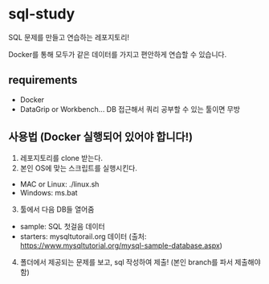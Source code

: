 # sql-study
SQL 문제를 만들고 연습하는 레포지토리!

Docker를 통해 모두가 같은 데이터를 가지고 편안하게 연습할 수 있습니다.

## requirements

- Docker
- DataGrip or Workbench... DB 접근해서 쿼리 공부할 수 있는 툴이면 무방

## 사용법 (Docker 실행되어 있어야 합니다!)

1. 레포지토리를 clone 받는다.
2. 본인 OS에 맞는 스크립트를 실행시킨다.
  - MAC or Linux: ./linux.sh
  - Windows: ms.bat
3. 툴에서 다음 DB들 열어줌
  - sample: SQL 첫걸음 데이터
  - starters: mysqltutorail.org 데이터 (출처: https://www.mysqltutorial.org/mysql-sample-database.aspx)
4. 폴더에서 제공되는 문제를 보고, sql 작성하여 제출! (본인 branch를 파서 제출해야함)
